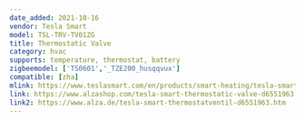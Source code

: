 ```yaml
---
date_added: 2021-10-16
vendor: Tesla Smart
model: TSL-TRV-TV01ZG
title: Thermostatic Valve
category: hvac
supports: temperature, thermostat, battery
zigbeemodel: ['TS0601','_TZE200_husqqvux']
compatible: [zha]
mlink: https://www.teslasmart.com/en/products/smart-heating/tesla-smart-thermostatic-valve/
link: https://www.alzashop.com/tesla-smart-thermostatic-valve-d6551963.htm
link2: https://www.alza.de/tesla-smart-thermostatventil-d6551963.htm
---
```

